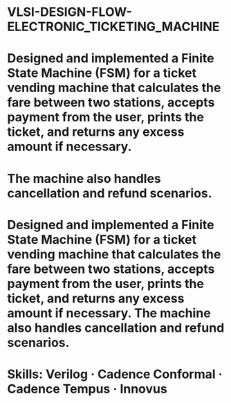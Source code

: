 # VLSI-DESIGN-FLOW-ELECTRONIC_TICKETING_MACHINE
# Designed and implemented a Finite State Machine (FSM) for a ticket vending machine that calculates the fare between two stations, accepts payment from the user, prints the ticket, and returns any excess amount if necessary. 
# The machine also handles cancellation and refund scenarios.
# Designed and implemented a Finite State Machine (FSM) for a ticket vending machine that calculates the fare between two stations, accepts payment from the user, prints the ticket, and returns any excess amount if necessary. The machine also handles cancellation and refund scenarios.
# Skills: Verilog · Cadence Conformal · Cadence Tempus · Innovus

